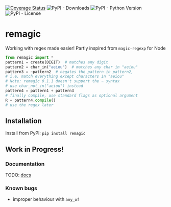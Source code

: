 [![Coverage Status](https://coveralls.io/repos/github/ificiana/remagic/badge.svg?branch=main)](https://coveralls.io/github/ificiana/remagic?branch=main)
![PyPI - Downloads](https://img.shields.io/pypi/dm/remagic)
![PyPI - Python Version](https://img.shields.io/pypi/pyversions/remagic)
![PyPI - License](https://img.shields.io/pypi/l/remagic)

# remagic
Working with regex made easier! 
Partly inspired from `magic-regexp` for Node

```py
from remagic import *
pattern1 = create(DIGIT)  # matches any digit
pattern2 = char_in("aeiou")  # matches any char in "aeiou"
pattern3 = ~pattern2  # negates the pattern in pattern2, 
# i.e. match everything except characters in "aeiou"
# Note: remagic 0.1.1 doesn't support the ~ syntax
# use char_not_in("aeiou") instead
pattern4 = pattern1 + pattern3
# finally compile, use standard flags as optional argument
R = pattern4.compile()
# use the regex later
``` 

## Installation 
Install from PyPI:
`pip install remagic`

## Work in Progress!

### Documentation
TODO: [docs](https://ificiana.github.io/remagic)

### Known bugs
- improper behaviour with `any_of`
